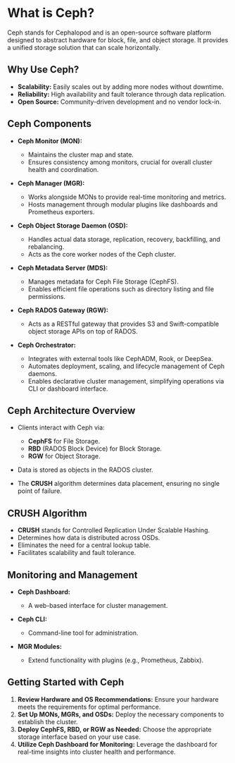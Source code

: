 # What is Ceph?
Ceph stands for Cephalopod and is an open-source software platform designed to abstract hardware for block, file, and object storage. It provides a unified storage solution that can scale horizontally.

## Why Use Ceph?
- **Scalability:** Easily scales out by adding more nodes without downtime.
- **Reliability:** High availability and fault tolerance through data replication.
- **Open Source:** Community-driven development and no vendor lock-in.

## Ceph Components
- **Ceph Monitor (MON):** 
  - Maintains the cluster map and state.
  - Ensures consistency among monitors, crucial for overall cluster health and coordination.

- **Ceph Manager (MGR):** 
  - Works alongside MONs to provide real-time monitoring and metrics.
  - Hosts management through modular plugins like dashboards and Prometheus exporters.

- **Ceph Object Storage Daemon (OSD):** 
  - Handles actual data storage, replication, recovery, backfilling, and rebalancing.
  - Acts as the core worker nodes of the Ceph cluster.

- **Ceph Metadata Server (MDS):** 
  - Manages metadata for Ceph File Storage (CephFS).
  - Enables efficient file operations such as directory listing and file permissions.

- **Ceph RADOS Gateway (RGW):** 
  - Acts as a RESTful gateway that provides S3 and Swift-compatible object storage APIs on top of RADOS.

- **Ceph Orchestrator:** 
  - Integrates with external tools like CephADM, Rook, or DeepSea.
  - Automates deployment, scaling, and lifecycle management of Ceph daemons.
  - Enables declarative cluster management, simplifying operations via CLI or dashboard interface.

## Ceph Architecture Overview
- Clients interact with Ceph via:
  - **CephFS** for File Storage.
  - **RBD** (RADOS Block Device) for Block Storage.
  - **RGW** for Object Storage.

- Data is stored as objects in the RADOS cluster.
- The **CRUSH** algorithm determines data placement, ensuring no single point of failure.

## CRUSH Algorithm
- **CRUSH** stands for Controlled Replication Under Scalable Hashing.
- Determines how data is distributed across OSDs.
- Eliminates the need for a central lookup table.
- Facilitates scalability and fault tolerance.

## Monitoring and Management
- **Ceph Dashboard:**
  - A web-based interface for cluster management.

- **Ceph CLI:**
  - Command-line tool for administration.

- **MGR Modules:**
  - Extend functionality with plugins (e.g., Prometheus, Zabbix).

## Getting Started with Ceph
1. **Review Hardware and OS Recommendations:** Ensure your hardware meets the requirements for optimal performance.
2. **Set Up MONs, MGRs, and OSDs:** Deploy the necessary components to establish the cluster.
3. **Deploy CephFS, RBD, or RGW as Needed:** Choose the appropriate storage interface based on your use case.
4. **Utilize Ceph Dashboard for Monitoring:** Leverage the dashboard for real-time insights into cluster health and performance.

